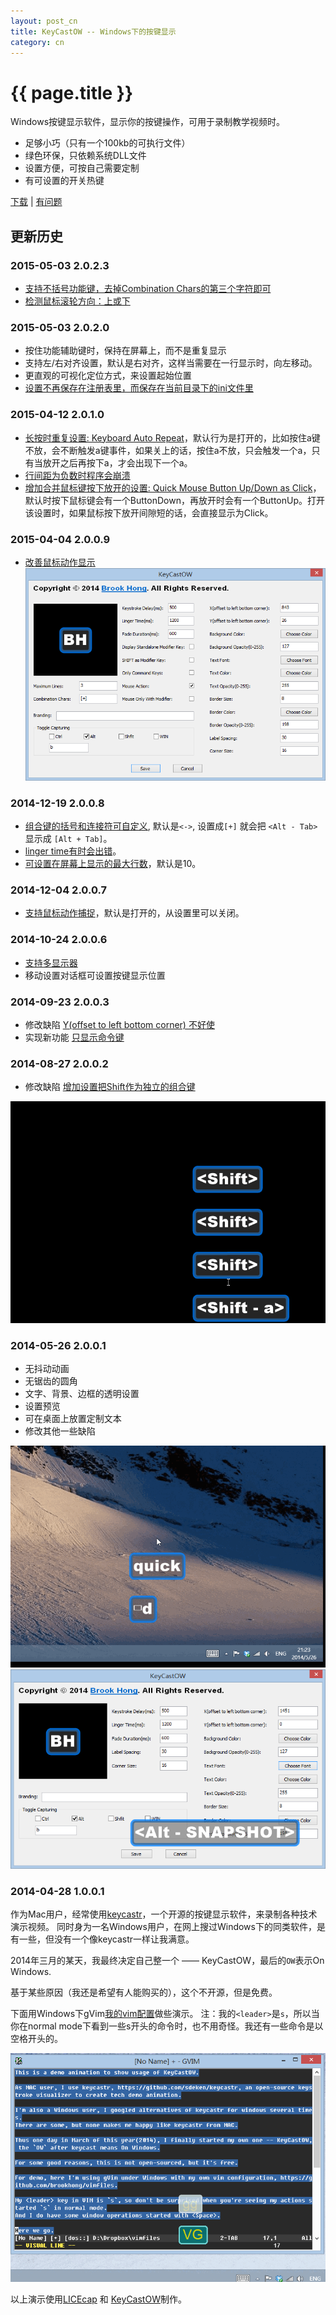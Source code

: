 ```yaml
---
layout: post_cn
title: KeyCastOW -- Windows下的按键显示
category: cn
---
```


{{ page.title }}
================

Windows按键显示软件，显示你的按键操作，可用于录制教学视频时。

* 足够小巧（只有一个100kb的可执行文件）
* 绿色环保，只依赖系统DLL文件
* 设置方便，可按自己需要定制
* 有可设置的开关热键


[下载](/assets/downloads/keycastow.zip) | [有问题](https://github.com/brookhong/brookhong.github.io/issues)

## 更新历史

### 2015-05-03 2.0.2.3
* [支持不括号功能键，去掉Combination Chars的第三个字符即可](https://github.com/brookhong/brookhong.github.io/issues/21)
* [检测鼠标滚轮方向：上或下](https://github.com/brookhong/brookhong.github.io/issues/24)

### 2015-05-03 2.0.2.0
* 按住功能辅助键时，保持在屏幕上，而不是重复显示
* 支持左/右对齐设置，默认是右对齐，这样当需要在一行显示时，向左移动。
* 更直观的可视化定位方式，来设置起始位置
* [设置不再保存在注册表里，而保存在当前目录下的ini文件里](https://github.com/brookhong/brookhong.github.io/issues/16)

### 2015-04-12 2.0.1.0
* [长按时重复设置: Keyboard Auto Repeat](https://github.com/brookhong/brookhong.github.io/issues/9)，默认行为是打开的，比如按住a键不放，会不断触发a键事件，如果关上的话，按住a不放，只会触发一个a，只有当放开之后再按下a，才会出现下一个a。
* [行间距为负数时程序会崩溃](https://github.com/brookhong/brookhong.github.io/issues/15)
* [增加合并鼠标键按下放开的设置: Quick Mouse Button Up/Down as Click](https://github.com/brookhong/brookhong.github.io/issues/15)，默认时按下鼠标键会有一个ButtonDown，再放开时会有一个ButtonUp。打开该设置时，如果鼠标按下放开间隙短的话，会直接显示为Click。

### 2015-04-04 2.0.0.9
* [改善鼠标动作显示](https://github.com/brookhong/brookhong.github.io/issues/14)
![keycastow 2.0.0.9](/assets/images/keycastow2.0.0.9.png)

### 2014-12-19 2.0.0.8
* [组合键的括号和连接符可自定义](https://github.com/brookhong/brookhong.github.io/issues/12), 默认是`<->`, 设置成`[+]` 就会把 `<Alt - Tab>` 显示成 `[Alt + Tab]`。
* [linger time有时会出错](https://github.com/brookhong/brookhong.github.io/issues/13)。
* [可设置在屏幕上显示的最大行数](https://github.com/brookhong/brookhong.github.io/issues/13)，默认是10。

### 2014-12-04 2.0.0.7
* [支持鼠标动作捕捉](https://github.com/brookhong/brookhong.github.io/issues/12)，默认是打开的，从设置里可以关闭。

### 2014-10-24 2.0.0.6
* [支持多显示器](https://github.com/brookhong/brookhong.github.io/issues/11)
* 移动设置对话框可设置按键显示位置

### 2014-09-23 2.0.0.3
* 修改缺陷 [Y(offset to left bottom corner) 不好使](https://github.com/brookhong/brookhong.github.io/issues/8)
* 实现新功能 [只显示命令键](https://github.com/brookhong/brookhong.github.io/issues/7)

### 2014-08-27 2.0.0.2
* 修改缺陷 [增加设置把Shift作为独立的组合键](https://github.com/brookhong/brookhong.github.io/issues/5)

![Screencast of keycastow](/assets/images/keycastow_shift.gif)

### 2014-05-26 2.0.0.1
* 无抖动动画
* 无锯齿的圆角
* 文字、背景、边框的透明设置
* 设置预览
* 可在桌面上放置定制文本
* 修改其他一些缺陷

![Screencast of keycastow](/assets/images/keycastow2.gif)
![settings of keycastow](/assets/images/keycastow.png)

### 2014-04-28 1.0.0.1

作为Mac用户，经常使用[keycastr](https://github.com/sdeken/keycastr)，一个开源的按键显示软件，来录制各种技术演示视频。
同时身为一名Windows用户，在网上搜过Windows下的同类软件，是有一些，但没有一个像keycastr一样让我满意。

2014年三月的某天，我最终决定自己整一个 —— KeyCastOW，最后的`OW`表示On Windows.

基于某些原因（我还是希望有人能购买的），这个不开源，但是免费。

下面用Windows下gVim[我的vim配置](https://github.com/brookhong/vimfiles)做些演示。
注：我的`<leader>`是`s`，所以当你在normal mode下看到一些s开头的命令时，也不用奇怪。我还有一些命令是以空格开头的。

![Screencast of keycastow](/assets/images/keycastow.gif)

以上演示使用[LICEcap](http://www.cockos.com/licecap/) 和 [KeyCastOW](/assets/downloads/keycastow.zip)制作。

